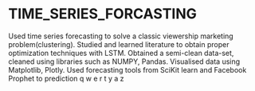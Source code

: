 # TIME_SERIES_FORCASTING
Used time series forecasting to solve a classic viewership marketing problem(clustering).
Studied and learned literature  to obtain proper optimization techniques with LSTM.
Obtained a semi-clean data-set, cleaned using libraries such as NUMPY, Pandas.
Visualised data using Matplotlib, Plotly.
Used forecasting tools from SciKit learn and Facebook Prophet to prediction
q
w
e
r
t
y
a
z
